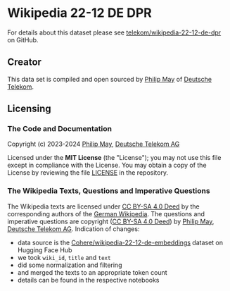 # Wikipedia 22-12 DE DPR

For details about this dataset please see
[telekom/wikipedia-22-12-de-dpr](https://github.com/telekom/wikipedia-22-12-de-dpr)
on GitHub.

## Creator

This data set is compiled and open sourced by [Philip May](https://may.la/)
of [Deutsche Telekom](https://www.telekom.de/).

## Licensing

### The Code and Documentation

Copyright (c) 2023-2024 [Philip May](https://may.la/), [Deutsche Telekom AG](https://www.telekom.de/)

Licensed under the **MIT License** (the "License"); you may not use this file except in compliance with the License.
You may obtain a copy of the License by reviewing the file
[LICENSE](https://github.com/telekom/mltb2/blob/main/LICENSE) in the repository.

### The Wikipedia Texts, Questions and Imperative Questions

The Wikipedia texts are licensed under [CC BY-SA 4.0 Deed](https://creativecommons.org/licenses/by-sa/4.0/deed)
by the corresponding authors of the [German Wikipedia](https://de.wikipedia.org/). The questions and
imperative questions are copyright ([CC BY-SA 4.0 Deed](https://creativecommons.org/licenses/by-sa/4.0/deed)) by
[Philip May](https://may.la/), [Deutsche Telekom AG](https://www.telekom.de/).
Indication of changes:

- data source is the [Cohere/wikipedia-22-12-de-embeddings](https://huggingface.co/datasets/Cohere/wikipedia-22-12-de-embeddings) dataset on Hugging Face Hub
- we took `wiki_id`, `title` and `text`
- did some normalization and filtering
- and merged the texts to an appropriate token count
- details can be found in the respective notebooks
